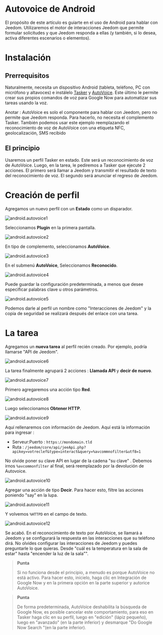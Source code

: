 # Autovoice de Android

El propósito de este artículo es guiarte en el uso de Android para hablar con Jeedom. Utilizaremos el motor de interacciones Jeedom que permite formular solicitudes y que Jeedom responda a ellas (y también, si lo desea, activa diferentes escenarios o elementos).

# Instalación

## Prerrequisitos

Naturalmente, necesita un dispositivo Android (tableta, teléfono, PC con micrófono y altavoces) e instálelo [Tasker](https://play.google.com/store/apps/details?id=net.dinglisch.android.taskerm&hl=fr) y [AutoVoice](https://play.google.com/store/apps/details?id=com.joaomgcd.autovoice&hl=fr). Este último le permite crear sus propios comandos de voz para Google Now para automatizar sus tareas usando la voz.

Anotar : AutoVoice es solo el componente para hablar con Jeedom, pero no permite que Jeedom responda. Para hacerlo, no necesita el complemento Tasker. También podemos usar este ejemplo reemplazando el reconocimiento de voz de AutoVoice con una etiqueta NFC, geolocalización, SMS recibido

## El principio

Usaremos un perfil Tasker en estado. Este será un reconocimiento de voz de AutoVoice. Luego, en la tarea, le pediremos a Tasker que ejecute 2 acciones. El primero será llamar a Jeedom y transmitir el resultado de texto del reconocimiento de voz. El segundo será anunciar el regreso de Jeedom.

# Creación de perfil

Agregamos un nuevo perfil con un **Estado** como un disparador.

![android.autovoice1](images/android.autovoice1.png)

Seleccionamos **Plugin** en la primera pantalla.

![android.autovoice2](images/android.autovoice2.png)

En tipo de complemento, seleccionamos **AutoVoice**.

![android.autovoice3](images/android.autovoice3.png)

En el submenú **AutoVoice**, Seleccionamos **Reconocido**.

![android.autovoice4](images/android.autovoice4.png)

Puede guardar la configuración predeterminada, a menos que desee
especificar palabras clave u otros parámetros.

![android.autovoice5](images/android.autovoice5.png)

Podemos darle al perfil un nombre como "Interacciones de Jeedom" y la copia de seguridad se realizará después del enlace con una tarea.

# La tarea

Agregamos un **nueva tarea** al perfil recién creado. Por ejemplo, podría llamarse "API de Jeedom".

![android.autovoice6](images/android.autovoice6.png)

La tarea finalmente agrupará 2 acciones : **Llamada API** y **decir de nuevo**.

![android.autovoice7](images/android.autovoice7.png)

Primero agregaremos una acción tipo **Red**.

![android.autovoice8](images/android.autovoice8.png)

Luego seleccionamos **Obtener HTTP**.

![android.autovoice9](images/android.autovoice9.png)

Aquí rellenaremos con información de Jeedom. Aquí está la información para ingresar :

-   Serveur:Puerto : ``https://mondomain.tld``
-   Ruta : ``/jeedom/core/api/jeeApi.php?apikey=votreclef&type=interact&query=%avcommnofilter&utf8=1``

No olvide poner su clave API en lugar de la cadena "su clave" . Debemos irnos ``%avcommonfilter`` al final, será reemplazado por la devolución de Autovoice.

![android.autovoice10](images/android.autovoice10.png)

Agregar una acción de tipo **Decir**. Para hacer esto, filtre las acciones poniendo "say" en la lupa.

![android.autovoice11](images/android.autovoice11.png)

Y volvemos ``%HTTPD`` en el campo de texto.

![android.autovoice12](images/android.autovoice12.png)

Se acabó. En el reconocimiento de texto por AutoVoice, se llamará a Jeedom y se configurará la respuesta en las interacciones que su teléfono dirá. No olvides configurar las interacciones de Jeedom y puedes preguntarle lo que quieras. Desde "cuál es la temperatura en la sala de estar" hasta "encender la luz de la sala"".

> **Punta**
>
> Si no funciona desde el principio, a menudo es porque AutoVoice no está activo. Para hacer esto, inícielo, haga clic en Integración de Google Now y en la primera opción en la parte superior y autorice AutoVoice.

> **Punta**
>
> De forma predeterminada, AutoVoice deshabilita la búsqueda de Google Now, es posible cancelar este comportamiento, para eso en Tasker haga clic en su perfil, luego en "edición" (lápiz pequeño), luego en "avanzado" (en la parte inferior) y desmarque "Do Google Now Search "(en la parte inferior).
